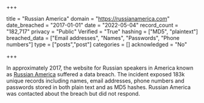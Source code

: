 +++

title = "Russian America"
domain = "https://russianamerica.com"
date_breached = "2017-01-01"
date = "2022-05-04"
record_count = "182,717"
privacy = "Public"
Verified = "True"
hashing = ["MD5", "plaintext"]
breached_data = ["Email addresses", "Names", "Passwords", "Phone numbers"]
type = ["posts","post"]
categories = []
acknowledged = "No"


+++


In approximately 2017, the website for Russian speakers in America known as <a href="http://www.russianamerica.com/" target="_blank" rel="noopener">Russian America</a> suffered a data breach. The incident exposed 183k unique records including names, email addresses, phone numbers and passwords stored in both plain text and as MD5 hashes. Russian America was contacted about the breach but did not respond.

